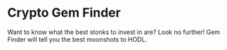 # Crypto Gem Finder

Want to know what the best stonks to invest in are?
Look no further! Gem Finder will tell you the best moonshots to HODL.
